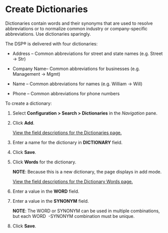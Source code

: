 # Create Dictionaries

Dictionaries contain words and their synonyms that are used to resolve
abbreviations or to normalize common industry or company-specific
abbreviations. Use dictionaries sparingly.

The DSP® is delivered with four dictionaries:

  - Address – Common abbreviations for street and state names (e.g.
    Street -\> Str)

  - Company Name– Common abbreviations for businesses (e.g. Management
    -\> Mgmt)

  - Name – Common abbreviations for names (e.g. William -\> Will)

  - Phone – Common abbreviations for phone numbers

To create a dictionary:

1.  Select **Configuration \> Search \> Dictionaries** in the
    *Navigation* pane.

2.  Click **Add**.
    
    [View the field descriptions for the Dictionaries
    page.](../Page_Desc/Dictionaries.htm)

3.  Enter a name for the dictionary in **DICTIONARY** field.

4.  Click **Save**.

5.  Click **Words** for the dictionary.
    
    **NOTE**: Because this is a new dictionary, the page displays in add
    mode.
    
    [View the field descriptions for the Dictionary Words
    page.](../Page_Desc/Dictionary_Words.htm)

6.  Enter a value in the **WORD** field.

7.  Enter a value in the **SYNONYM** field.
    
    **NOTE**: The WORD or SYNONYM can be used in multiple combinations,
    but each WORD  -SYNONYM combination must be unique.

8.  Click **Save**.
